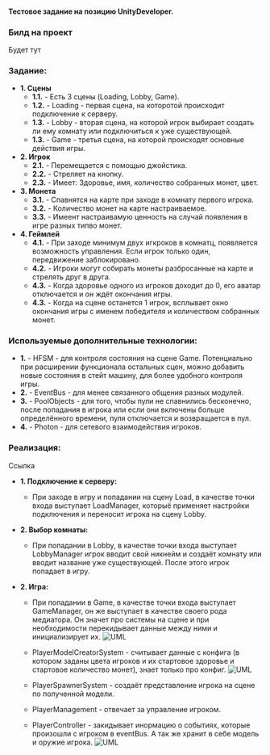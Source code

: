 #### Тестовое задание на позицию UnityDeveloper.

### **Билд на проект**
Будет тут

### **Задание:** 
+ **1. Сцены**
  + **1.1.** - Есть 3 сцены (Loading, Lobby, Game).
  + **1.2.** - Loading - первая сцена, на которотой происходит подключение к серверу.
  + **1.3.** - Lobby - вторая сцена, на которой игрок выбирает создать ли ему комнату или подключиться к уже существующей.
  + **1.3.** - Game - третья сцена, на которой происходят основные действия игры.
+ **2. Игрок**
  + **2.1.** - Перемещается с помощью джойстика.
  + **2.2.** - Стреляет на кнопку.
  + **2.3.** - Имеет: Здоровье, имя, количество собранных монет, цвет.
+ **3. Монета**
  + **3.1.** - Спавнятся на карте при заходе в комнату первого игрока.
  + **3.2.** - Количество монет на карте настраиваемое.
  + **3.3.** - Имеент настраивамую ценность на случай появления в игре разных типво монет.
+ **4. Геймлей**
  + **4.1.** - При заходе минимум двух игкроков в комнатц, появляется возможность управления. Если игрок только один, передвижение заблокировано.
  + **4.2.** - Игроки могут собирать монеты разбросанные на карте и стрелять друг в друга.
  + **4.3.** - Когда здоровье одного из игроков доходит до 0, его аватар отключается и он ждёт окончания игры.
  + **4.3.** - Когда на сцене останется 1 игрок, всплывает окно окончания игры с именем победителя и количеством собранных монет.

### **Используемые дополнительные технологии:**
  + **1.** - HFSM - для контроля состояния на сцене Game. Потенциально при расширении функционала остальных сцен, можно добавить новые состояния в стейт машину, для более удобного контроля игры.
  + **2.** - EventBus - для менее связанного общения разных модулей.
  + **3.** - PoolObjects - для того, чтобы пули не спавнились бесконечно, после попадания в игрока или если они включены больше определённого времени, пуля отключается и возвращается в пул.
  + **4.** - Photon - для сетевого взаимодействия игроков.

### **Реализация:** 
Ссылка

+ **1. Подключение к серверу:**

  + При заходе в игру и попадании на сцену Load, в качестве точки входа выступает LoadManager, которыё применяет настройки подключения и переносит игрока на сцену Lobby.

+ **2. Выбор комнаты:**
  + При попадании в Lobby, в качестве точки входа выступает LobbyManager игрок вводит свой никнейм и создаёт комнату или вводит название уже существующей. После этого игрок попадает в игру.

+ **2. Игра:**
  + При попадании в Game, в качестве точки входа выступает GameManager, он же выступает в качестве своего рода медиатора. Он значет про системы на сцене и при необходимости перекидывает данные между ними и инициализирует их.
![UML](https://user-images.githubusercontent.com/107647367/229501518-58592866-7b12-4ffa-9bf7-9c939e0781af.png)

  + PlayerModelCreatorSystem - считывает данные с конфига (в котором заданы цвета игроков и их стартовое здоровье и стартовое количество монет), знает только про конфиг.
![UML](https://user-images.githubusercontent.com/107647367/229501767-15ed2552-857b-4a09-9c06-79118ef81e40.png)

  + PlayerSpawnerSystem - создаёт представление игрока на сцене по полученной модели.
  + PlayerManagement - отвечает за управление игроком.
  + PlayerController - закидывает инормацию о событиях, которые произошли с игроком в eventBus. А так же хранит в себе модель и оружие игрока.
![UML](https://user-images.githubusercontent.com/107647367/229504105-a27c797e-48c2-470b-a3de-c814881d3abf.png)


